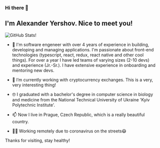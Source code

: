 ### Hi there 👋
## I'm Alexander Yershov. Nice to meet you!

![GitHub Stats!](https://github-readme-stats.vercel.app/api?username=oyershov&show_icons=true&icon_color=0366d6&bg_color=ffffff&hide_title=true&count_private=true)

- 🚀 I'm software engeneer with over 4 years of experience in building, developing and managing applications. I'm passionate about front-end technologies (typescript, react, redux, react native and other cool things). For over a year I have led teams of varying sizes (2-10 devs) and experience (Jr.-Sr.). I have extensive experience in onboarding and mentoring new devs.

- 🔭 I’m currently working with cryptocurrency exchanges. This is a very, very interesting thing!

- 🤓 I graduated with a bachelor's degree in computer science in biology and medicine from the National Technical University of Ukraine 'Kyiv Polytechnic Institute'. 

- 📫 Now I live in Prague, Czech Republic, which is a really beautiful country.
- 👨‍💻 Working remotely due to coronavirus on the streets😷

Thanks for visiting, stay healthy!

<!--
**oyershov/oyershov** is a ✨ _special_ ✨ repository because its `README.md` (this file) appears on your GitHub profile.

Here are some ideas to get you started:

- 🔭 I’m currently working on ...
- 🌱 I’m currently learning ...
- 👯 I’m looking to collaborate on ...
- 🤔 I’m looking for help with ...
- 💬 Ask me about ...
- 📫 How to reach me: ...
- 😄 Pronouns: ...
- ⚡ Fun fact: ...
-->
